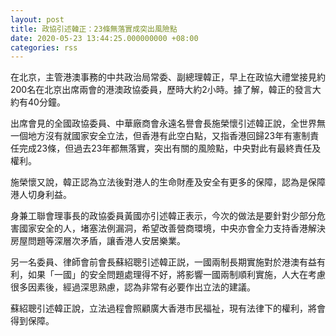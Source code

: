 ```yaml
---
layout: post
title: 政協引述韓正：23條無落實成突出風險點
date: 2020-05-23 13:44:25.000000000 +08:00
categories: rss
---
```


在北京，主管港澳事務的中共政治局常委、副總理韓正，早上在政協大禮堂接見約200名在北京出席兩會的港澳政協委員，歷時大約2小時。據了解，韓正的發言大約有40分鐘。

出席會見的全國政協委員、中華廠商會永遠名譽會長施榮懷引述韓正說，全世界無一個地方沒有就國家安全立法，但香港有此空白點，又指香港回歸23年有憲制責任完成23條，但過去23年都無落實，突出有關的風險點，中央對此有最終責任及權利。

施榮懷又說，韓正認為立法後對港人的生命財產及安全有更多的保障，認為是保障港人切身利益。

身兼工聯會理事長的政協委員黃國亦引述韓正表示，今次的做法是要針對少部分危害國家安全的人，堵塞法例漏洞，希望改善營商環境，中央亦會全力支持香港解決房屋問題等深層次矛盾，讓香港人安居樂業。

另一名委員、律師會前會長蘇紹聰引述韓正説，一國兩制長期實施對於港澳有益有利，如果「一國」的安全問題處理得不好，將影響一國兩制順利實施，人大在考慮很多因素後，經過深思熟慮，認為非常有必要作出立法的建議。

蘇紹聰引述韓正說，立法過程會照顧廣大香港市民福祉，現有法律下的權利，將會得到保障。
